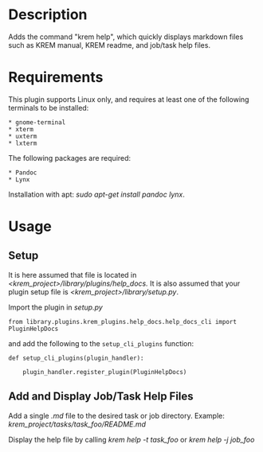 
# Description

Adds the command "krem help", which quickly displays markdown files such as KREM manual, KREM readme, and job/task help files. 

# Requirements

This plugin supports Linux only, and requires at least one of the following terminals to be installed:

	* gnome-terminal
    * xterm
    * uxterm
    * lxterm

The following packages are required:

	* Pandoc 
    * Lynx   
Installation with apt: _sudo apt-get install pandoc lynx_.
 
# Usage
## Setup
It is here assumed that file is located in _\<krem\_project\>/library/plugins/help\_docs._
It is also assumed that your plugin setup file is _\<krem\_project\>/library/setup.py_.

Import the plugin in _setup.py_

```
from library.plugins.krem_plugins.help_docs.help_docs_cli import PluginHelpDocs
```

and add the following to the `setup_cli_plugins` function:

```
def setup_cli_plugins(plugin_handler):

    plugin_handler.register_plugin(PluginHelpDocs)
```
## Add and Display Job/Task Help Files
Add a single _<name>.md_ file to the desired task or job directory.
Example:
	_krem\_project/tasks/task_foo/README.md_

Display the help file by calling _krem help -t task\_foo_ or _krem help -j job\_foo_
